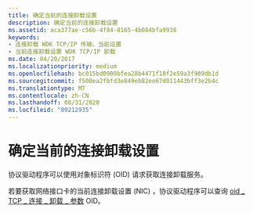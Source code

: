 ```yaml
---
title: 确定当前的连接卸载设置
description: 确定当前的连接卸载设置
ms.assetid: aca377ae-c56b-4f84-8165-4b084bfa9938
keywords:
- 连接卸载 WDK TCP/IP 传输，当前设置
- 当前连接卸载设置 WDK TCP/IP 卸载
ms.date: 04/20/2017
ms.localizationpriority: medium
ms.openlocfilehash: bc015bd0900bfea28b4471f18f2e59a3f989db1d
ms.sourcegitcommit: f500ea2fbfd3e849eb82ee67d011443bff3e2b4c
ms.translationtype: MT
ms.contentlocale: zh-CN
ms.lasthandoff: 08/31/2020
ms.locfileid: "89212935"
---
```

# <a name="determining-the-current-connection-offload-settings"></a>确定当前的连接卸载设置





协议驱动程序可以使用对象标识符 (OID) 请求获取连接卸载服务。

若要获取网络接口卡的当前连接卸载设置 (NIC) ，协议驱动程序可以查询 [oid \_ TCP \_ 连接 \_ 卸载 \_ 参数](./oid-tcp-connection-offload-parameters.md) OID。

 

